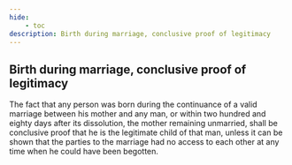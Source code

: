 ```yaml
---
hide:
    - toc
description: Birth during marriage, conclusive proof of legitimacy
---
```


## Birth during marriage, conclusive proof of legitimacy

The fact that any person was born during the continuance of a valid marriage between his mother and any man, or within two hundred and eighty days after its dissolution, the mother remaining unmarried, shall be conclusive proof that he is the legitimate child of that man, unless it can be shown that the parties to the marriage had no access to each other at any time when he could have been begotten.
